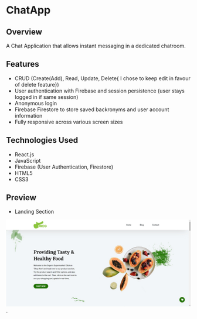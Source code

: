 # ChatApp


## Overview
A Chat Application that allows instant messaging in a dedicated chatroom. <br />

## Features
* CRUD (Create(Add), Read, Update, Delete{ I chose to keep edit in favour of delete feature})
* User authentication with Firebase and session persistence (user stays logged in if same session)
* Anonymous login
* Firebase Firestore to store saved backronyms and user account information
* Fully responsive across various screen sizes

 ## Technologies Used
* React.js
* JavaScript 
* Firebase (User Authentication, Firestore) 
* HTML5 
* CSS3 

## Preview

* Landing Section
  
![Organic store preview](https://github.com/rayanmishra/organicEcommerceStore/blob/main/assets/preview/organicHome.png).
